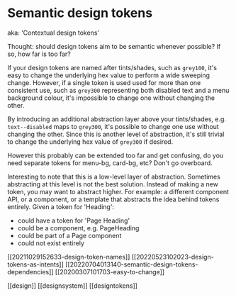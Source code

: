 # Semantic design tokens

aka: 'Contextual design tokens'

Thought: should design tokens aim to be semantic whenever possible? If so, how far is too far?

If your design tokens are named after tints/shades, such as `grey100`, it's easy to change the underlying hex value to perform a wide sweeping change. However, if a single token is used used for more than one consistent use, such as `grey300` representing both disabled text and a menu background colour, it's impossible to change one without changing the other.

By introducing an additional abstraction layer above your tints/shades, e.g. `text--disabled` maps to `grey300`, it's possible to change one use without changing the other. Since this is another level of abstraction, it's still trivial to change the underlying hex value of `grey300` if desired.

However this probably can be extended too far and get confusing, do you need separate tokens for menu-bg, card-bg, etc? Don't go overboard.

Interesting to note that this is a low-level layer of abstraction. Sometimes abstracting at this level is not the best solution. Instead of making a new token, you may want to abstract higher. For example: a different component API, or a component, or a template that abstracts the idea behind tokens entirely. Given a token for 'Heading':
- could have a token for 'Page Heading'
- could be a component, e.g. PageHeading
- could be part of a Page component
- could not exist entirely

[[20211029152633-design-token-names]]
[[20220523102023-design-tokens-as-intents]]
[[20220704013140-semantic-design-tokens-dependencies]]
[[20200307101703-easy-to-change]]

[[design]]
[[designsystem]]
[[designtokens]]